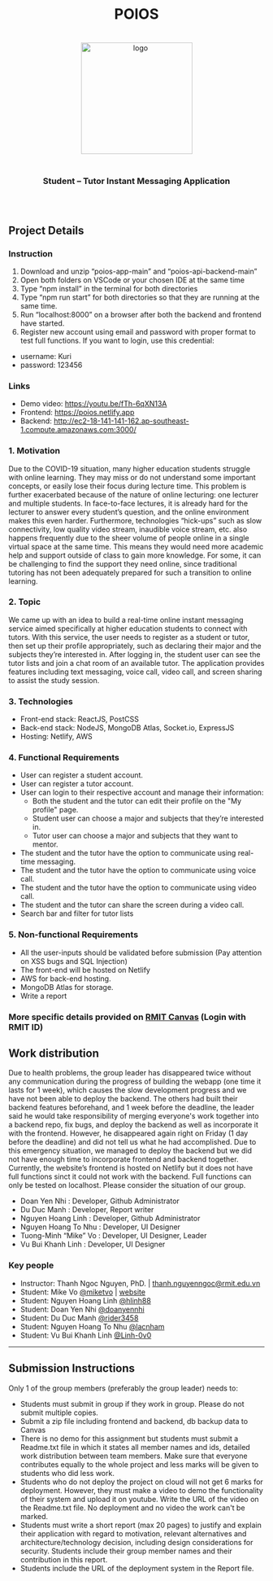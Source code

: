 <div style="display: flex; justify-content: center; align-items: center; flex-direction: column; text-align: center" align="center">
    <h1 align="center" style="text-align: center">POIOS</h1>
    <img style="margin: 20px 0;" src="https://i.imgur.com/Jqr8bQG.png" alt="logo" width="219"/>
    <h3 align="center" style="text-align: center">Student &#8211; Tutor Instant Messaging Application</h3>
<hr>
</div>

## Project Details

### Instruction
1. Download and unzip “poios-app-main” and “poios-api-backend-main” </br>
2. Open both folders on VSCode or your chosen IDE at the same time </br>
3. Type “npm install” in the terminal for both directories </br>
4. Type “npm run start” for both directories so that they are running at the same time. </br>
5. Run “localhost:8000” on a browser after both the backend and frontend have started. </br>
6. Register new account using email and password with proper format to test full functions. If you want to login, use this credential:
- username: Kuri
- password: 123456

### Links
- Demo video: https://youtu.be/fTh-6qXN13A </br>
- Frontend:  https://poios.netlify.app </br>
- Backend: http://ec2-18-141-141-162.ap-southeast-1.compute.amazonaws.com:3000/ </br>


### 1. Motivation

Due to the COVID-19 situation, many higher education students struggle with online
learning. They may miss or do not understand some important concepts, or easily lose
their focus during lecture time. This problem is further exacerbated because of the nature
of online lecturing: one lecturer and multiple students. In face-to-face lectures, it is already
hard for the lecturer to answer every student’s question, and the online environment
makes this even harder. Furthermore, technologies “hick-ups” such as slow connectivity,
low quality video stream, inaudible voice stream, etc. also happens frequently due to the
sheer volume of people online in a single virtual space at the same time.
This means they would need more academic help and support outside of class to gain
more knowledge. For some, it can be challenging to find the support they need online,
since traditional tutoring has not been adequately prepared for such a transition to online
learning.

### 2. Topic

We came up with an idea to build a real-time online instant messaging service aimed
specifically at higher education students to connect with tutors.
With this service, the user needs to register as a student or tutor, then set up their profile
appropriately, such as declaring their major and the subjects they’re interested in.
After logging in, the student user can see the tutor lists and join a chat room of an available tutor.
The application provides features including text messaging, voice call, video call, and screen sharing to assist the study session.

### 3. Technologies

- Front-end stack: ReactJS, PostCSS
- Back-end stack: NodeJS, MongoDB Atlas, Socket.io, ExpressJS
- Hosting: Netlify, AWS

### 4. Functional Requirements

- User can register a student account.
- User can register a tutor account.
- User can login to their respective account and manage their information:
  - Both the student and the tutor can edit their profile on the "My profile" page.
  - Student user can choose a major and subjects that they’re interested in.
  - Tutor user can choose a major and subjects that they want to mentor.
- The student and the tutor have the option to communicate using real-time
  messaging.
- The student and the tutor have the option to communicate using voice
  call.
- The student and the tutor have the option to communicate using video
  call.
- The student and the tutor can share the screen during a video call.
- Search bar and filter for tutor lists

### 5. Non-functional Requirements

- All the user-inputs should be validated before submission (Pay attention on XSS bugs and SQL Injection)
- The front-end will be hosted on Netlify
- AWS for back-end hosting.
- MongoDB Atlas for storage.
- Write a report

### More specific details provided on [RMIT Canvas](https://rmit.instructure.com/courses/88702/assignments/596400) (Login with RMIT ID)

## Work distribution
Due to health problems, the group leader has disappeared twice without any communication during the progress of building the webapp (one time it lasts for 1 week), which causes the slow development progress and we have not been able to deploy the backend. The others had built their backend features beforehand, and 1 week before the deadline, the leader said he would take responsibility of merging everyone's work together into a backend repo, fix bugs, and deploy the backend as well as incorporate it with the frontend. However, he disappeared again right on Friday (1 day before the deadline) and did not tell us what he had accomplished. Due to this emergency situation, we managed to deploy the backend but we did not have enough time to incorporate frontend and backend together. Currently, the website’s frontend is hosted on Netlify but it does not have full functions sinct it could not work with the backend. Full functions can only be tested on localhost. Please consider the situation of our group.

- Doan Yen Nhi : Developer, Github Administrator
- Du Duc Manh : Developer, Report writer
- Nguyen Hoang Linh : Developer, Github Administrator
- Nguyen Hoang To Nhu : Developer, UI Designer
- Tuong-Minh “Mike” Vo : Developer, UI Designer, Leader
- Vu Bui Khanh Linh : Developer, UI Designer


### Key people

- Instructor: Thanh Ngoc Nguyen, PhD. | [thanh.nguyenngoc@rmit.edu.vn](thanh.nguyenngoc@rmit.edu.vn)
- Student: Mike Vo [@miketvo](https://github.com/miketvo) | [website](https://miketvo.com)
- Student: Nguyen Hoang Linh [@hlinh88](https://github.com/hlinh88)
- Student: Doan Yen Nhi [@doanyennhi](https://github.com/doanyennhi)
- Student: Du Duc Manh [@rider3458](https://github.com/rider3458)
- Student: Nguyen Hoang To Nhu [@lacnham](https://github.com/lacnham)
- Student: Vu Bui Khanh Linh [@Linh-0v0](https://github.com/Linh-0v0)

---

## Submission Instructions

Only 1 of the group members (preferably the group leader) needs to:

- Students must submit in group if they work in group. Please do not submit multiple copies.
- Submit a zip file including frontend and backend, db backup data to Canvas
- There is no demo for this assignment but students must submit a Readme.txt file in which it states all member names and ids, detailed work distribution between team members. Make sure that everyone contributes equally to the whole project and less marks will be given to students who did less work.
- Students who do not deploy the project on cloud will not get 6 marks for deployment. However, they must make a video to demo the functionality of their system and upload it on youtube. Write the URL of the video on the Readme.txt file. No deployment and no video the work can't be marked.
- Students must write a short report (max 20 pages) to justify and explain their application with regard to motivation, relevant alternatives and architecture/technology decision, including design considerations for security. Students include their group member names and their contribution in this report.
- Students include the URL of the deployment system in the Report file.
